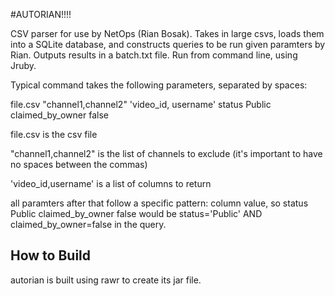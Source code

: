 #AUTORIAN!!!!

CSV parser for use by NetOps (Rian Bosak). Takes in large csvs, loads them into a SQLite database, and constructs queries to be run given paramters by Rian. Outputs results in a batch.txt file. Run from command line, using Jruby.

Typical command takes the following parameters, separated by spaces:

file.csv "channel1,channel2" 'video_id, username' status Public claimed_by_owner false

file.csv is the csv file

"channel1,channel2" is the list of channels to exclude (it's important to have no spaces between the commas)

'video_id,username' is a list of columns to return

all paramters after that follow a specific pattern: column value, so status Public claimed_by_owner false would be status='Public' AND claimed_by_owner=false in the query.

## How to Build

autorian is built using rawr to create its jar file.
